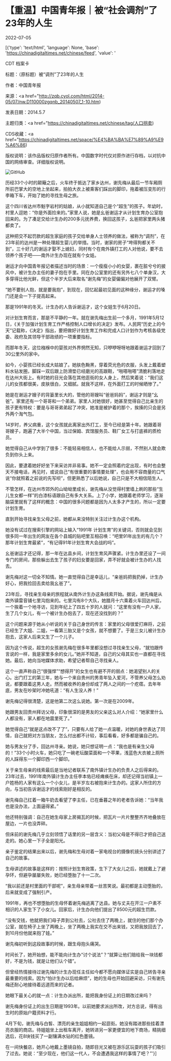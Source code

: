 # 【重温】中国青年报｜被“社会调剂”了23年的人生

2022-07-05

[{'type': 'text/html', 'language': None, 'base': 'https://chinadigitaltimes.net/chinese/feed', 'value': '

CDT 档案卡

标题：（原标题）被“调剂”了23年的人生

作者：中国青年报

来源：<a href="http://zqb.cyol.com/html/2014-05/07/nw.D110000zgqnb_20140507_1-10.htm)

发表日期：2014.5.7

主题归类：<a href="https://chinadigitaltimes.net/chinese/tag/人口拐卖)

CDS收藏：<a href="https://chinadigitaltimes.net/space/%E4%BA%BA%E7%89%A9%E9%A6%86)

版权说明：该作品版权归原作者所有。中国数字时代仅对原作进行存档，以对抗中国的网络审查。详细版权说明。





![GitHub](https://chinadigitaltimes.net/chinese/files/2022/07/image-1657007006434.png)

历经33个小时的颠簸之后，火车终于抵达了家乡达州，谢先梅从最后一节车厢厕所前巴掌大的空地上坐起来，拍拍大衣上被乘客们踩出的脚印，拖着被压变形的行李箱下车，开始了她的寻找生母之旅。

这个四川省达州市魁字岩村的姑娘，从小就知道自己是个“超生”的孩子。年幼时，村里人逗她：“你是外面捡来的。”家里人说，她是幺爸谢运才从计划生育办公室抱回来的。为了凑足交给计生办的200多元抚养费，换回这孩子，幺爸把家里两头猪都卖了。

这种把交不起罚款的超生家庭的孩子交给单身人士领养的做法，被称为“调剂”，在23年前的达州是一种处理超生婴儿的举措。当时，谢家的房子“垮得狗都关不到”，三十好几的谢运才娶不上媳妇，同村有个在南外镇打工的人对他说，要不去领养个孩子吧——南外计生办现在就有个女娃。

谢运才向中国青年报记者描述当时的场景：一个瘦瘦小小的女婴，裹在脏兮兮的披风中，被计生办主任的妻子抱在手里。同在办公室里的还有另外七八个单身汉，大多穿得比他光鲜，但这个半岁大后来取名“谢先梅”的女婴偏偏对他展开了双臂。

“她不要别人抱，就是要我抱”，到现在，回忆起最初见面的这种缘分，谢运才的嗓门还是会一下子提高起来。

那是1991年的冬天。计生办的人告诉谢运才，这个女娃生于6月20日。

对计划生育而言，那是不平静的一年。就在谢先梅出生前一个多月，1991年5月12日，《关于加强计划生育工作严格控制人口增长的决定》发布。人民网“历史上的今天”记载称，《决定》指出，要把做好计划生育工作和完成人口计划作为考核各级党委、政府及其领导干部政绩的一项重要指标。

而那年冬天，这位襁褓中的婴孩对外界惘然无知，只咿咿呀呀地跟着谢运才回到了30公里外的家中。

如今，小婴孩已经长成大姑娘了。她肤色黝黑，穿着荧光色的衣服，头发上戴着塑料水钻发圈，脚踩一双后跟上防滑垫已经磨光的高跟鞋，“啪嗒啪嗒”清脆利落地走在达州大街上。有时她的目光会落在其他逛街的女人身上，然后笑着说：“我们这儿的女孩都很美，皮肤很白，又细腻。就我不这样，在外面打工的时候晒惨了。”

她是在谢运才嫂子的背篓里长大的，管他的哥嫂叫“爸爸妈妈”，谢运才则是“幺爸”。家里还有一个哥哥和一个弟弟。家里人对她很好，她甚至觉得自己比亲生的孩子更有特权：要是与哥哥弟弟起了冲突，她准是被护着的那个，挨揍的只会是另外两个淘气包。

14岁时，养父病重，这个女孩就此离家出外打工，至今已经是第十年。她跟着哥哥嫂子，跑遍了大半个中国，当过保姆、宾馆服务员、鞋厂女工与打底裤的质检员。

她觉得自己从中学到了很多：不能轻易相信人，也不能给人示弱，不然别人就会欺负到你头上来。

因此，要逮着她好好坐下来采访并非易事。她不一定会照着约定出现，有时也会整天不接电话，再见时，或说自己“有很重要的事情要处理”，也会用不容商量的口气说“你就照着之前说的先写呗”，但更熟悉了以后她说，自己只是不大相信陌生人。

不管怎样，在达州市郊外的山坳坳里成长，谢先梅从没觉得村里墙上刷的那些“生儿生女都一样”的白漆标语跟自己有多大关系。上了小学，她跟着老师学习，逐渐脑袋里就有了这样的概念：中国的很多问题都是因为人太多才产生的，所以一定要计划生育。

直到开始寻找亲生父母之前，她都从来没特别关注过计生办这个机构。

她没有试过在搜索引擎的网站上输入“1991年 计划生育”的关键词，否则就会见到很多同一年出生的网友在各个县城的贴吧里互相召唤：“吧里91年出生的有几个？那年计划生育最紧”，“有记得91年计划生育大会战的吗”。

幺爸谢运才还记得，那一年在达县乡间，计划生育风声骤紧。计生办里还设了一间专门的房间，那些躲出去生了孩子的妇女要是回家，弄不好就会被计生办的人找去。

谢先梅对这一切全不知情。她一直觉得自己是幸运儿，“亲爸妈把我扔掉，计生办好心，把我捡回去卖给我幺爸了”。

23年后，寻找亲生母亲的旅程就从南外计生办这条线索开始。据说，谢先梅是从南外镇雷音铺七里沟抱来的。七里沟有8个大队，她腊月十六乘着火车回达州后，一个挨着一个地寻访，见到年纪上了四五十岁的人就问：“这里有没有一户人家，生了几个女儿，有一个被计生办抱去了，现在还没找到的？”

这个问题来源于她从小听说的关于自己身世的传言：家里的父母很爱打麻将，之前已经生了大姐、二姐，一看第三胎又是个女孩，就不想要了。于是三女儿被计生办抱去，这家人后来又生了一个儿子。

因为这个传说，超生的女孩谢先梅在很多年里都没想过寻找亲生父母，“就怕跟传言说的一样，我是家里多余的女儿。”她并不知道，自己的父母其实也一直都在寻找她。最后，她向当地媒体求助，希望记者帮自己寻找亲人。

这个一直声称自己“很强悍”“想得开”的女生也有避不开的弱点：她渴望别人的关心。出门打工的第三年，她与一个来自贵州的男青年坠入爱河，不管养父母怎么劝说，都要跟着这男人走。然而被收养的身份却成了两人之间的一个疙瘩。去年年底，男友在吵架时冲她吼道：“有人生没人养！”

谢先梅记得很清楚，这是他第二次这么说她。第一次是在2009年。

她跟男友回贵州拜访父母，印象很深的是男友的父亲这么对人介绍：“她家里什么人都没有，家人都在地震里死了。”

她觉得自己“就是这点改不了了”，只要有人给了她一点温暖，对她的身世表达了同情，自己就把对方当朋友，怎么付出都不计较，事后看看，好多都是骗自己的。

她与男友分了手，回达州寻亲。她说，她只想证明一点：“我也是有亲生父母的！”33个小时火车，她只吃了一碗老坛酸菜面和一个苹果，浅蓝色大衣被上厕所的人踩得东一个脚印西一个脚印。

关于亲生母亲的线索最后是当地记者联系了南外镇计生办的负责人之后得来的。23年过去，1991年南外镇计生办主任李本佑已经瘫痪在床，却还记得当初镇上一户姓杨的人家有这么一个小女儿，是半岁左右被抱来计生办的。这家人所住的方向，与当初告诉谢运才的线索刚好是相反的。

谢先梅自己扛着一箱牛奶去看望了李主任，已在垂暮之年的老者告诉她：“当年我也是没办法，上面逼得紧。”

他还特别强调：自己在她生母家上房揭瓦的时候，把瓦片一片片整整齐齐地叠放在屋边，一片也没弄碎。

但床前的谢先梅几乎立刻领悟了话里的另一层含义：当初父母是不得已才把自己送走的。她心里一下子全是阳光。

亲子鉴定的结果出来以后，谢先梅和生母对着一家电视台的摄像机镜头分别讲述了自己的故事。

生母讲述的故事是这样的：按照计划生育政策，生下了大女儿之后，她就戴上了避孕环，但避孕屡屡失败，她已经堕胎了十一二次。

“我以前还是村里面的干部呢”，亲生母亲带着一丝苦笑说。最初都是主动堕胎的，后来就变成了强制引产。

1991年，再也不想堕胎的生母怀着谢先梅逃离了达县。她与丈夫在开江一户素不相识的人家生下了小女儿。回家后，计生办向他们提出了8500元的超生罚款。

“没有交钱，他就把我们母子弄到公社去，公社去住了两晚上，就住的他们那个办公室，就在椅子上坐了两晚上，坐了两晚上我实在交不出来钱，又把我放回去了，到10月份他就来抱了娃。”

谢先梅初听到这段故事的时候，跟生母抱头痛哭。

时间长了，她开始想，能不能向计生办“讨个说法”？“就算让他们赔给我一块钱都好，不是为钱，就是让他们认个错”。

但曾经热情接待过谢先梅的计生办现任主任如今都不愿向媒体证实是自己转告寻亲最重要的线索。因为“怕计生办以后给麻烦”，她的生母也开始回避采访，只有谢先梅还耐心地接待着远道而来的记者。

她眼下最关心的就一点：计生办派出所，能把我身份证上的日期改过来吗？

谢先梅身份证上的出生日期是1993年。以前她要求派出所改，对方总说，得有出生时的原始户籍资料才行。

4月下旬，谢先梅与白皙、漂亮的亲生姐姐相约一起逛街。她没有踏进那些挂着漂亮衣服的商店。待姐姐坐上出租车离开，她转进另一家更便宜的地下商场，精挑细选后，花8块钱买了一副镶满水钻的红色墨镜。

在一间快餐店，她开心地戴上墨镜自拍，随即目光又被在游乐区玩耍的孩子们吸引了过去。她说：“至少现在，他们这一代人，不会遭遇我这样的事情了吧？”'}]